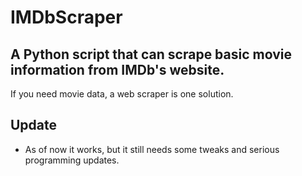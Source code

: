 # **IMDbScraper**

## A Python script that can scrape basic movie information from IMDb's website. 

If you need movie data, a web scraper is one solution.

## **Update**
 - As of now it works, but it still needs some tweaks and serious programming updates.